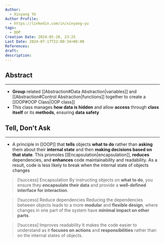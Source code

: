 ```yaml
---
Author:
  - Xinyang YU
Author Profile:
  - https://linkedin.com/in/xinyang-yu
tags:
  - OOP
Creation Date: 2024-05-28, 23:25
Last Date: 2024-07-17T22:00:34+08:00
References: 
draft: 
description: 
---
```

## Abstract
---
- **Group** related [[Abstraction#Data Abstraction|variables]] and [[Abstraction#Control Abstraction|functions]] together to create a [[OOP#OOP Class|OOP class]]
- This class manages **how data is hidden** and allow **access** through **class itself** or its **methods**, ensuring **data safety**


## Tell, Don't Ask
---
- A principle in [[OOP]] that **tells** objects **what to do** rather than **asking** them about their **internal state** and then **making decisions based on that state**. This promotes [[Encapsulation|encapsulation]], **reduces** dependencies, and **enhances** code maintainability and readability. As a result, code is less likely to break when the internal state of objects changes

>[!success] Encapsulation
> By instructing objects on **what to do**, you ensure they **encapsulate their data** and provide a **well-defined interface for interaction**.

>[!success] Reduce dependencies 
> Reducing the dependencies between objects leads to a more **modular** and **flexible design**, where changes in one part of the system have **minimal impact on other parts**.

>[!success] Improves readability
> It makes the code easier to understand as it **focuses on actions** and **responsibilities** rather than on the internal states of objects.